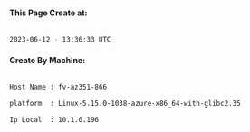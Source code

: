 
   
#### This Page Create at:

```bash

2023-06-12 - 13:36:33 UTC

```

#### Create By Machine:

```bash

Host Name : fv-az351-866

platform  : Linux-5.15.0-1038-azure-x86_64-with-glibc2.35

Ip Local  : 10.1.0.196

```

